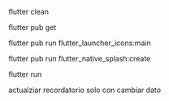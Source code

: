flutter clean

flutter pub get

flutter pub run flutter_launcher_icons:main

flutter pub run flutter_native_splash:create

flutter run


actualziar recordatorio solo con cambiar dato
